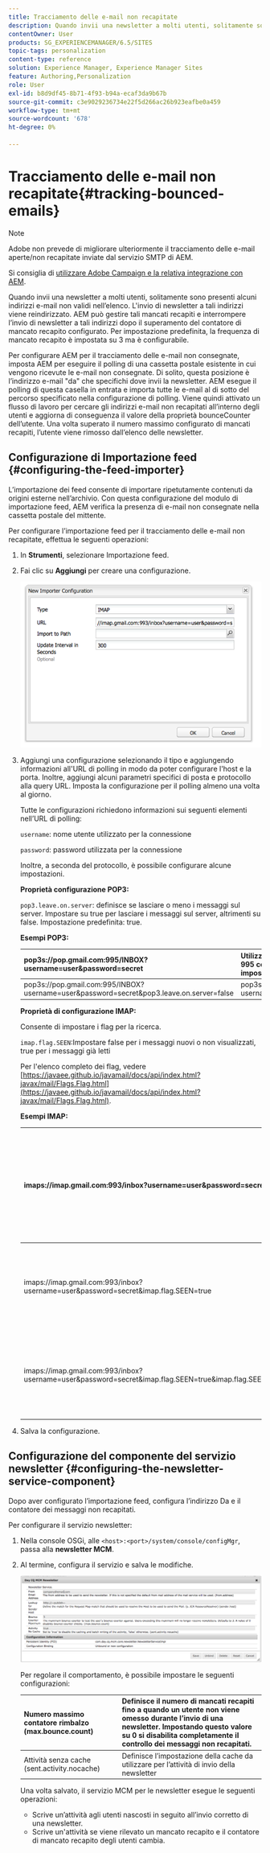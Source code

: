 ```yaml
---
title: Tracciamento delle e-mail non recapitate
description: Quando invii una newsletter a molti utenti, solitamente sono presenti alcuni indirizzi e-mail non validi nell’elenco. L'invio di newsletter a tali indirizzi viene reindirizzato. AEM può gestire tali mancati recapiti e interrompere l’invio di newsletter a tali indirizzi dopo il superamento del contatore di mancato recapito configurato.
contentOwner: User
products: SG_EXPERIENCEMANAGER/6.5/SITES
topic-tags: personalization
content-type: reference
solution: Experience Manager, Experience Manager Sites
feature: Authoring,Personalization
role: User
exl-id: b8d9df45-8b71-4f93-b94a-ecaf3da9b67b
source-git-commit: c3e9029236734e22f5d266ac26b923eafbe0a459
workflow-type: tm+mt
source-wordcount: '678'
ht-degree: 0%

---
```


# Tracciamento delle e-mail non recapitate{#tracking-bounced-emails}

>[!NOTE]
>
>Adobe non prevede di migliorare ulteriormente il tracciamento delle e-mail aperte/non recapitate inviate dal servizio SMTP di AEM.
>
>Si consiglia di [utilizzare Adobe Campaign e la relativa integrazione con AEM](/help/sites-administering/campaign.md).

Quando invii una newsletter a molti utenti, solitamente sono presenti alcuni indirizzi e-mail non validi nell’elenco. L&#39;invio di newsletter a tali indirizzi viene reindirizzato. AEM può gestire tali mancati recapiti e interrompere l’invio di newsletter a tali indirizzi dopo il superamento del contatore di mancato recapito configurato. Per impostazione predefinita, la frequenza di mancato recapito è impostata su 3 ma è configurabile.

Per configurare AEM per il tracciamento delle e-mail non consegnate, imposta AEM per eseguire il polling di una cassetta postale esistente in cui vengono ricevute le e-mail non consegnate. Di solito, questa posizione è l’indirizzo e-mail &quot;da&quot; che specifichi dove invii la newsletter. AEM esegue il polling di questa casella in entrata e importa tutte le e-mail al di sotto del percorso specificato nella configurazione di polling. Viene quindi attivato un flusso di lavoro per cercare gli indirizzi e-mail non recapitati all’interno degli utenti e aggiorna di conseguenza il valore della proprietà bounceCounter dell’utente. Una volta superato il numero massimo configurato di mancati recapiti, l’utente viene rimosso dall’elenco delle newsletter.

## Configurazione di Importazione feed {#configuring-the-feed-importer}

L’importazione dei feed consente di importare ripetutamente contenuti da origini esterne nell’archivio. Con questa configurazione del modulo di importazione feed, AEM verifica la presenza di e-mail non consegnate nella cassetta postale del mittente.

Per configurare l’importazione feed per il tracciamento delle e-mail non recapitate, effettua le seguenti operazioni:

1. In **Strumenti**, selezionare Importazione feed.

1. Fai clic su **Aggiungi** per creare una configurazione.

   ![chlimage_1](assets/chlimage_1a.png)

1. Aggiungi una configurazione selezionando il tipo e aggiungendo informazioni all&#39;URL di polling in modo da poter configurare l&#39;host e la porta. Inoltre, aggiungi alcuni parametri specifici di posta e protocollo alla query URL. Imposta la configurazione per il polling almeno una volta al giorno.

   Tutte le configurazioni richiedono informazioni sui seguenti elementi nell’URL di polling:

   `username`: nome utente utilizzato per la connessione

   `password`: password utilizzata per la connessione

   Inoltre, a seconda del protocollo, è possibile configurare alcune impostazioni.

   **Proprietà configurazione POP3:**

   `pop3.leave.on.server`: definisce se lasciare o meno i messaggi sul server. Impostare su true per lasciare i messaggi sul server, altrimenti su false. Impostazione predefinita: true.

   **Esempi POP3:**

   | pop3s://pop.gmail.com:995/INBOX?username=user&amp;password=secret | Utilizzo di pop3 su SSL per connettersi a GMail sulla porta 995 con utente/segreto, lasciando i messaggi sul server per impostazione predefinita |
   |---|---|
   | pop3s://pop.gmail.com:995/INBOX?username=user&amp;password=secret&amp;pop3.leave.on.server=false | pop3s://pop.gmail.com:995/INBOX?username=user&amp;password=secret&amp;pop3.leave.on.server=false |

   **Proprietà di configurazione IMAP:**

   Consente di impostare i flag per la ricerca.

   `imap.flag.SEEN`:Impostare false per i messaggi nuovi o non visualizzati, true per i messaggi già letti

   Per l&#39;elenco completo dei flag, vedere [https://javaee.github.io/javamail/docs/api/index.html?javax/mail/Flags.Flag.html](https://javaee.github.io/javamail/docs/api/index.html?javax/mail/Flags.Flag.html).

   **Esempi IMAP:**

   | imaps://imap.gmail.com:993/inbox?username=user&amp;password=secret | Utilizzo di IMAP su SSL per la connessione a GMail sulla porta 993 con user/secret. Ricezione di nuovi messaggi solo per impostazione predefinita. |
   |---|---|
   | imaps://imap.gmail.com:993/inbox?username=user&amp;password=secret&amp;imap.flag.SEEN=true | Utilizzo di IMAP su SSL per connettersi a GMail 993 con utente/segreto, visualizzando solo il messaggio già visualizzato. |
   | imaps://imap.gmail.com:993/inbox?username=user&amp;password=secret&amp;imap.flag.SEEN=true&amp;imap.flag.SEEN=false | Utilizzo di IMAP su SSL per la connessione a GMail 993 con utente/segreto, lettura già effettuata o nuovi messaggi. |

1. Salva la configurazione.

## Configurazione del componente del servizio newsletter {#configuring-the-newsletter-service-component}

Dopo aver configurato l’importazione feed, configura l’indirizzo Da e il contatore dei messaggi non recapitati.

Per configurare il servizio newsletter:

1. Nella console OSGi, alle `<host>:<port>/system/console/configMgr`, passa alla **newsletter MCM**.

1. Al termine, configura il servizio e salva le modifiche.

   ![chlimage_1-1](assets/chlimage_1-1a.png)

   Per regolare il comportamento, è possibile impostare le seguenti configurazioni:

   | Numero massimo contatore rimbalzo (max.bounce.count) | Definisce il numero di mancati recapiti fino a quando un utente non viene omesso durante l’invio di una newsletter. Impostando questo valore su 0 si disabilita completamente il controllo dei messaggi non recapitati. |
   |---|---|
   | Attività senza cache (sent.activity.nocache) | Definisce l’impostazione della cache da utilizzare per l’attività di invio della newsletter |

   Una volta salvato, il servizio MCM per le newsletter esegue le seguenti operazioni:

   * Scrive un’attività agli utenti nascosti in seguito all’invio corretto di una newsletter.
   * Scrive un&#39;attività se viene rilevato un mancato recapito e il contatore di mancato recapito degli utenti cambia.
